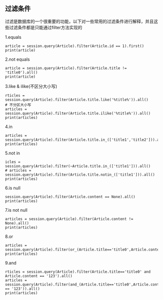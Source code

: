 ## 过滤条件

过滤是数据库的一个很重要的功能，以下对一些常用的过滤条件进行解释，并且这些过滤条件都是只能通过filter方法实现的

1.equals

```
article = session.query(Article).filter(Article.id == 1).first()
print(article)
```

2.not equals

```
article = session.query(Article).filter(Article.title != 'title0').all()
print(article)
```

3.like & ilike\(不区分大小写\)

```
rticles = session.query(Article).filter(Article.title.like('%title%')).all()
# 不分区大小写
articles = session.query(Article).filter(Article.title.ilike('%title%')).all()
print(articles)
```

4.in

```
articles = session.query(Article).filter(Article.title.in_(['title1','title2'])).all()
print(articles)
```

5.not in

```
icles = session.query(Article).filter(~Article.title.in_(['title1'])).all()
# articles = session.query(Article).filter(Article.title.notin_(['title1'])).all()
print(articles)
```

6.is null

```
session.query(Article).filter(Article.content == None).all()
print(articles)
```

7.is not null

```
articles = session.query(Article).filter(Article.content != None).all()
print(articles)
```

8.or

```
articles = session.query(Article).filter(or_(Article.title=='title0',Article.content=='123')).all()
print(articles)
```

9.and

```
rticles = session.query(Article).filter(Article.title=='title0' and Article.content == '123').all()
articles = session.query(Article).filter(and_(Article.title=='title0',Article.content == '123')).all()
print(articles)
```



